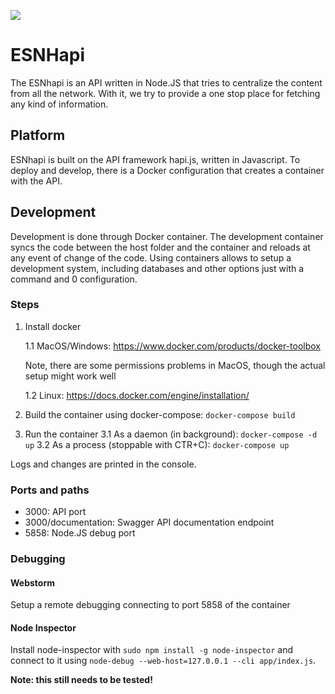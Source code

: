<a href="http://hapijs.com/"><img src="https://raw.github.com/hapijs/hapi/master/images/hapi.png" /></a>

# ESNHapi

The ESNhapi is an API written in Node.JS that tries to centralize the content from all the network. 
With it, we try to provide a one stop place for fetching any kind of information.

## Platform

ESNhapi is built on the API framework hapi.js, written in Javascript.
To deploy and develop, there is a Docker configuration that creates a container with the API.

## Development

Development is done through Docker container. The development container syncs the code
between the host folder and the container and reloads at any event of change of the code.
Using containers allows to setup a development system, including databases and other 
options just with a command and 0 configuration.

### Steps
1. Install docker
    
    1.1 MacOS/Windows: https://www.docker.com/products/docker-toolbox 
    
    Note, there are some permissions problems in MacOS, though the actual setup might work well
    
    1.2 Linux: https://docs.docker.com/engine/installation/
2. Build the container using docker-compose: `docker-compose build`
3. Run the container
    3.1 As a daemon (in background): `docker-compose -d up`
    3.2 As a process (stoppable with CTR+C): `docker-compose up`
    
Logs and changes are printed in the console.

### Ports and paths
*  3000: API port
*  3000/documentation: Swagger API documentation endpoint
*  5858: Node.JS debug port

### Debugging
#### Webstorm
Setup a remote debugging connecting to port 5858 of the container

#### Node Inspector
Install node-inspector with `sudo npm install -g node-inspector` and connect to it using
`node-debug --web-host=127.0.0.1 --cli app/index.js`.

**Note: this still needs to be tested!**